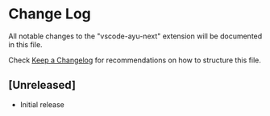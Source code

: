 # Change Log
All notable changes to the "vscode-ayu-next" extension will be documented in this file.

Check [Keep a Changelog](http://keepachangelog.com/) for recommendations on how to structure this file.

## [Unreleased]
- Initial release
